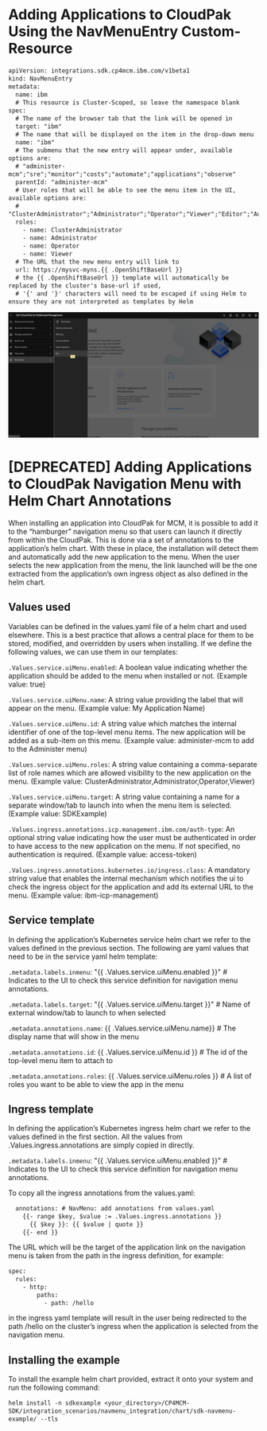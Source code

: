 # Adding Applications to CloudPak Using the NavMenuEntry Custom-Resource
```
apiVersion: integrations.sdk.cp4mcm.ibm.com/v1beta1
kind: NavMenuEntry
metadata:
  name: ibm
  # This resource is Cluster-Scoped, so leave the namespace blank
spec:
  # The name of the browser tab that the link will be opened in
  target: "ibm"
  # The name that will be displayed on the item in the drop-down menu
  name: "ibm"
  # The submenu that the new entry will appear under, available options are:
  # "administer-mcm";"sre";"monitor";"costs";"automate";"applications";"observe"
  parentId: "administer-mcm"
  # User roles that will be able to see the menu item in the UI, available options are:
  # "ClusterAdministrator";"Administrator";"Operator";"Viewer";"Editor";"Auditor";"AccountAdministrator"
  roles:
    - name: ClusterAdministrator
    - name: Administrator
    - name: Operator
    - name: Viewer
  # The URL that the new menu entry will link to
  url: https://mysvc-myns.{{ .OpenShiftBaseUrl }} 
  # the {{ .OpenShiftBaseUrl }} template will automatically be replaced by the cluster's base-url if used,
  # '{' and '}' characters will need to be escaped if using Helm to ensure they are not interpreted as templates by Helm
```
![image](./NavMenuExample.png)

# [DEPRECATED] Adding Applications to CloudPak Navigation Menu with Helm Chart Annotations

When installing an application into CloudPak for MCM, it is possible to add it to the “hamburger” navigation menu so that users can launch it directly from within the CloudPak. This is done via a set of annotations to the application’s helm chart. With these in place, the installation will detect them and automatically add the new application to the menu. When the user selects the new application from the menu, the link launched will be the one extracted from the application’s own ingress object as also defined in the helm chart.

## Values used

Variables can be defined in the values.yaml file of a helm chart and used elsewhere. This is a best practice that allows a central place for them to be stored, modified, and overridden by users when installing. If we define the following values, we can use them in our templates:

`.Values.service.uiMenu.enabled`: A boolean value indicating whether the application should be added to the menu when installed or not. (Example value: true)

`.Values.service.uiMenu.name`: A string value providing the label that will appear on the menu. (Example value: My Application Name)

`.Values.service.uiMenu.id`: A string value which matches the internal identifier of one of the top-level menu items. The new application will be added as a sub-item on this menu. (Example value: administer-mcm to add to the Administer menu)

`.Values.service.uiMenu.roles`: A string value containing a comma-separate list of role names which are allowed visibility to the new application on the menu. (Example value: ClusterAdministrator,Administrator,Operator,Viewer)

`.Values.service.uiMenu.target`: A string value containing a name for a separate window/tab to launch into when the menu item is selected. (Example value: SDKExample)

`.Values.ingress.annotations.icp.management.ibm.com/auth-type`: An optional string value indicating how the user must be authenticated in order to have access to the new application on the menu. If not specified, no authentication is required. (Example value: access-token)

`.Values.ingress.annotations.kubernetes.io/ingress.class`: A mandatory string value that enables the internal mechanism which notifies the ui to check the ingress object for the application and add its external URL to the menu. (Example value: ibm-icp-management)

## Service template

In defining the application’s Kubernetes service helm chart we refer to the values defined in the previous section. The following are yaml values that need to be in the service yaml helm template:

`.metadata.labels.inmenu`: "{{ .Values.service.uiMenu.enabled }}" # Indicates to the UI to check this service definition for navigation menu annotations.

`.metadata.labels.target`: "{{ .Values.service.uiMenu.target }}" # Name of external window/tab to launch to when selected

`.metadata.annotations.name`: {{ .Values.service.uiMenu.name}} # The display name that will show in the menu

`.metadata.annotations.id`: {{ .Values.service.uiMenu.id }} # The id of the top-level menu item to attach to

`.metadata.annotations.roles`: {{ .Values.service.uiMenu.roles }}  # A list of roles you want to be able to view the app in the menu

## Ingress template

In defining the application’s Kubernetes ingress helm chart we refer to the values defined in the first section. All the values from .Values.ingress.annotations are simply copied in directly.

`.metadata.labels.inmenu`: "{{ .Values.service.uiMenu.enabled }}" # Indicates to the UI to check this service definition for navigation menu annotations.

To copy all the ingress annotations from the values.yaml:

```
  annotations: # NavMenu: add annotations from values.yaml
    {{- range $key, $value := .Values.ingress.annotations }}
      {{ $key }}: {{ $value | quote }}
    {{- end }}
```

The URL which will be the target of the application link on the navigation menu is taken from the path in the ingress definition, for example:

```
spec:
  rules:
    - http:
        paths:
          - path: /hello
```

in the ingress yaml template will result in the user being redirected to the path /hello on the cluster’s ingress when the application is selected from the navigation menu.

## Installing the example

To install the example helm chart provided, extract it onto your system and run the following command:
```
helm install -n sdkexample <your_directory>/CP4MCM-SDK/integration_scenarios/navmenu_integration/chart/sdk-navmenu-example/ --tls
```
